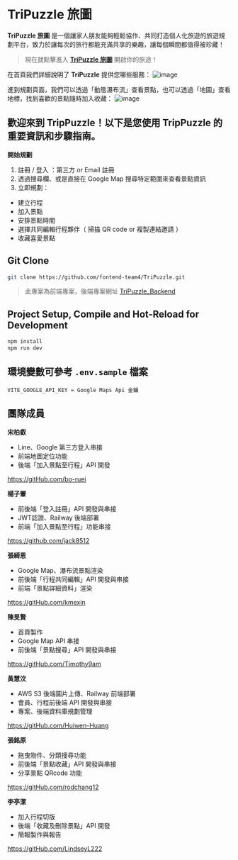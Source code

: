 
# TriPuzzle 旅圖  
**TriPuzzle 旅圖** 是一個讓家人朋友能夠輕鬆協作、共同打造個人化旅遊的旅遊規劃平台，致力於讓每次的旅行都能充滿共享的樂趣，讓每個瞬間都值得被珍藏！

> 現在就點擊進入 **[TriPuzzle 旅圖](https://tripuzzle-production.up.railway.app/)** 開啟你的旅途！

在首頁我們詳細說明了 **TriPuzzle** 提供您哪些服務：
![image](https://tripuzzle-s3.s3.ap-southeast-2.amazonaws.com/coverImages/home.png)

進到規劃頁面，我們可以透過「動態瀑布流」查看景點，也可以透過「地圖」查看地標，找到喜歡的景點隨時加入收藏：
![image](https://tripuzzle-s3.s3.ap-southeast-2.amazonaws.com/coverImages/planner.png)

## 歡迎來到 TripPuzzle！以下是您使用 TripPuzzle 的重要資訊和步驟指南。

**開始規劃**


1. 註冊 / 登入 ：第三方 or Email 註冊
2. 透過搜尋欄、或是直接在 Google Map 搜尋特定範圍來查看景點資訊
3. 立即規劃：
* 建立行程
* 加入景點
* 安排景點時間
* 選擇共同編輯行程夥伴（ 掃描 QR code or 複製連結邀請 ）
* 收藏喜愛景點




## Git Clone
```sh
git clone https://github.com/fontend-team4/TriPuzzle.git
```
> 此專案為前端專案，後端專案網址 [TriPuzzle_Backend](https://github.com/fontend-team4/TriPuzzle_Backend)

## Project Setup, Compile and Hot-Reload for Development

```sh
npm install
npm run dev
```


## 環境變數可參考 `.env.sample` 檔案
```
VITE_GOOGLE_API_KEY = Google Maps Api 金鑰
```

## 團隊成員
**宋柏叡**
* Line、Google 第三方登入串接
* 前端地圖定位功能
* 後端「加入景點至行程」API 開發

https://gitHub.com/bo-ruei

**楊子翬**
* 前後端「登入註冊」API 開發與串接
* JWT認證、Railway 後端部署 
* 前端「加入景點至行程」功能串接

https://github.com/jack8512


**張綺恩**
* Google Map、瀑布流景點渲染
* 前後端「行程共同編輯」API 開發與串接 
* 前端「景點詳細資料」渲染

https://gitHub.com/kmexin

**陳旻賢**
* 首頁製作
* Google Map API 串接 
* 前後端「景點搜尋」API 開發與串接

https://gitHub.com/Timothy9am

**黃慧汶**
* AWS S3 後端圖片上傳、Railway 前端部署
* 會員、行程前後端 API 開發與串接 
* 專案、後端資料庫規劃管理

https://gitHub.com/Huiwen-Huang

**張銘原**
* 拖曳物件、分類搜尋功能
* 前後端「景點收藏」API 開發與串接
* 分享景點 QRcode 功能

https://gitHub.com/rodchang12

**李亭潔**
* 加入行程切版
* 後端「收藏及刪除景點」API 開發
* 簡報製作與報告

https://gitHub.com/LindseyL222


